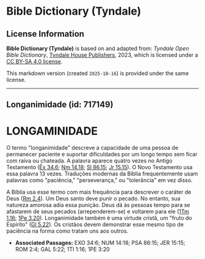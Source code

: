# Bible Dictionary (Tyndale)

## License Information

**Bible Dictionary (Tyndale)** is based on and adapted from: _Tyndale Open Bible Dictionary_, [Tyndale House Publishers](https://tyndaleopenresources.com/), 2023, which is licensed under a [CC BY-SA 4.0 license](https://creativecommons.org/licenses/by-sa/4.0/legalcode.en).

This markdown version (created `2025-10-16`) is provided under the same license.



--------------------------------

## Longanimidade (id: 717149)

LONGAMINIDADE
=============

O termo "longanimidade" descreve a capacidade de uma pessoa de permanecer paciente e suportar dificuldades por um longo tempo sem ficar com raiva ou chateada. A palavra aparece quatro vezes no Antigo Testamento ([Êx 34\.6](https://ref.ly/Exod34:6); [Nm 14\.18](https://ref.ly/Num14:18); [Sl 86\.15](https://ref.ly/Ps86:15); [Jr 15\.15](https://ref.ly/Jer15:15)). O Novo Testamento usa essa palavra 13 vezes. Traduções modernas da Bíblia frequentemente usam palavras como "paciência," "perseverança," ou "tolerância" em vez disso.

A Bíblia usa esse termo com mais frequência para descrever o caráter de Deus ([Rm 2\.4](https://ref.ly/Rom2:4)). Um Deus santo deve punir o pecado. No entanto, sua natureza amorosa adia essa punição. Deus dá às pessoas tempo para se afastarem de seus pecados (arrependerem\-se) e voltarem para ele ([1Tm 1\.16](https://ref.ly/1Tim1:16); [1Pe 3\.20](https://ref.ly/1Pet3:20)). Longanimidade também é uma virtude cristã, um "fruto do Espírito" ([Gl 5\.22](https://ref.ly/Gal5:22)). Os cristãos devem demonstrar esse mesmo tipo de paciência na forma como tratam uns aos outros.

* **Associated Passages:** EXO 34:6; NUM 14:18; PSA 86:15; JER 15:15; ROM 2:4; GAL 5:22; 1TI 1:16; 1PE 3:20

